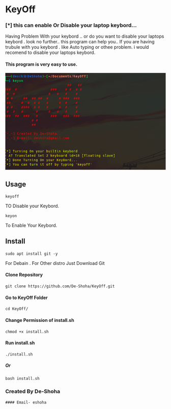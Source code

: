 
# KeyOff
### [*] this can enable Or Disable your laptop keybord...

Having Problem With your keybord .. or do you want to disable your laptops keybord . look no further..
this program can help you..
If you are having trubule with you keybord . like Auto typing or othee problem.
i would recomend to disable your laptops keybord.
#### This program is very easy to use.

![alt text](https://github.com/De-Shoha/KeyOff/blob/main/keyoff.png?raw=true)


## Usage

```
keyoff 
```
TO Disable your Keybord.
```
keyon
```
To Enable Your Keybord.


## Install
```
sudo apt install git -y
```
For Debain .
For Other distro 
Just Download Git

#### Clone Repository
```
git clone https://github.com/De-Shoha/KeyOff.git
```

#### Go to KeyOff Folder
```
cd KeyOff/
```

#### Change Permission of install.sh
```
chmod +x install.sh
```

#### Run install.sh
```
./install.sh
```
##### Or
```
bash install.sh
```


### Created By De-Shoha
```
#### Email- eshoha
```
